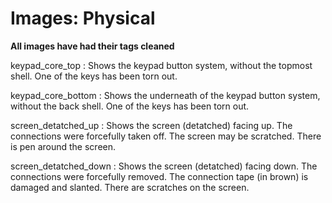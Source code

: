 # Images: Physical

**All images have had their tags cleaned**

keypad\_core\_top : Shows the keypad button system, without the topmost shell. One of the keys has been torn out.

keypad\_core\_bottom : Shows the underneath of the keypad button system, without the back shell. One of the keys has been torn out.

screen\_detatched\_up : Shows the screen (detatched) facing up. The connections were forcefully taken off. The screen may be scratched. There is pen around the screen.

screen\_detatched\_down : Shows the screen (detatched) facing down. The connections were forcefully removed. The connection tape (in brown) is damaged and slanted. There are scratches on the screen.
